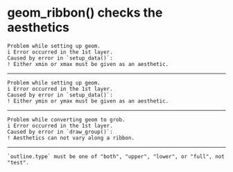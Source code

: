 # geom_ribbon() checks the aesthetics

    Problem while setting up geom.
    i Error occurred in the 1st layer.
    Caused by error in `setup_data()`:
    ! Either xmin or xmax must be given as an aesthetic.

---

    Problem while setting up geom.
    i Error occurred in the 1st layer.
    Caused by error in `setup_data()`:
    ! Either ymin or ymax must be given as an aesthetic.

---

    Problem while converting geom to grob.
    i Error occurred in the 1st layer.
    Caused by error in `draw_group()`:
    ! Aesthetics can not vary along a ribbon.

---

    `outline.type` must be one of "both", "upper", "lower", or "full", not "test".

